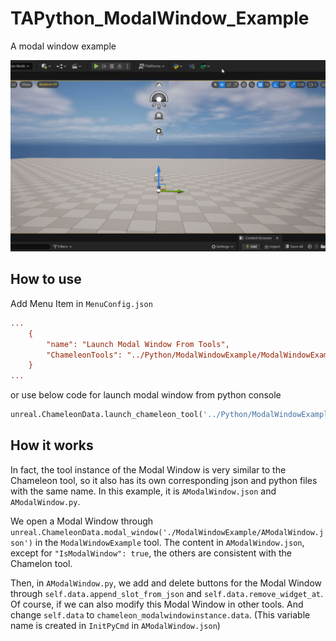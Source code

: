 # TAPython_ModalWindow_Example
A modal window example


![G39_Add_Button_To_Modal_Window](images/G39_Add_Button_To_Modal_Window.gif)

## How to use

Add Menu Item in `MenuConfig.json`

```ini
...
    {
        "name": "Launch Modal Window From Tools",
        "ChameleonTools": "../Python/ModalWindowExample/ModalWindowExample.json"
    }
...
```

or use below code for launch modal window from python console

```python
unreal.ChameleonData.launch_chameleon_tool('../Python/ModalWindowExample/ModalWindowExample.json')
```

## How it works

In fact, the tool instance of the Modal Window is very similar to the Chameleon tool, so it also has its own corresponding json and python files with the same name. In this example, it is `AModalWindow.json` and `AModalWindow.py`.


We open a Modal Window through `unreal.ChameleonData.modal_window('./ModalWindowExample/AModalWindow.json')` in the `ModalWindowExample` tool. The content in `AModalWindow.json`, except for `"IsModalWindow": true`, the others are consistent with the Chamelon tool.


Then, in `AModalWindow.py`, we add and delete buttons for the Modal Window through `self.data.append_slot_from_json` and `self.data.remove_widget_at`. Of course, if we can also modify this Modal Window in other tools. And change `self.data` to `chameleon_modalwindowinstance.data`. (This variable name is created in `InitPyCmd` in `AModalWindow.json`)
